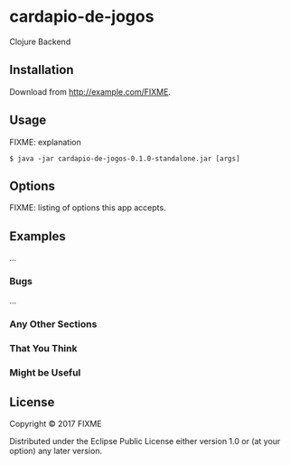 # cardapio-de-jogos

Clojure Backend

## Installation

Download from http://example.com/FIXME.

## Usage

FIXME: explanation

    $ java -jar cardapio-de-jogos-0.1.0-standalone.jar [args]

## Options

FIXME: listing of options this app accepts.

## Examples

...

### Bugs

...

### Any Other Sections
### That You Think
### Might be Useful

## License

Copyright © 2017 FIXME

Distributed under the Eclipse Public License either version 1.0 or (at
your option) any later version.
